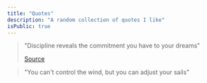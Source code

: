 ```yaml
---
title: "Quotes"
description: "A random collection of quotes I like"
isPublic: true
---
```


> "Discipline reveals the commitment you have to your dreams"
>
> [Source](https://youtu.be/9YRzb6T3u7c?si=obsIPaCM4j-8z5i4&t=11)

> "You can't control the wind, but you can adjust your sails"
